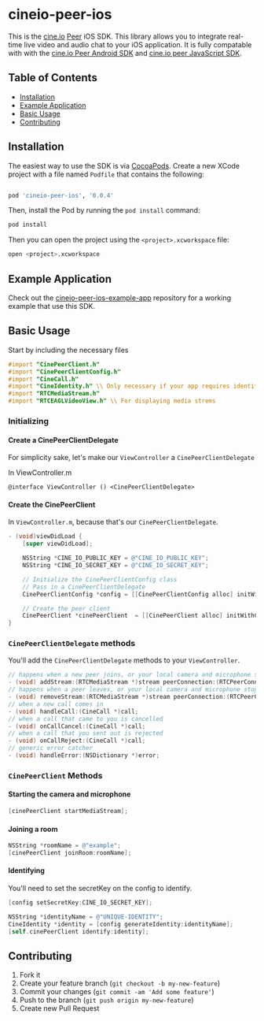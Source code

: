 # cineio-peer-ios

This is the [cine.io][cineio] [Peer][cineio-peer] iOS SDK. This
library allows you to integrate real-time live video and audio chat to your iOS application.
It is fully compatable with with the [cine.io Peer Android SDK][cineio-peer-android] and [cine.io peer JavaScript SDK][cineio-peer-js].

## Table of Contents

- [Installation](#installation)
- [Example Application](#example-application)
- [Basic Usage](#basic-usage)
- [Contributing](#contributing)

## Installation

The easiest way to use the SDK is via [CocoaPods][cocoapods]. Create a new
XCode project with a file named `Podfile` that contains the
following:

```ruby

pod 'cineio-peer-ios', '0.0.4'
```

Then, install the Pod by running the `pod install` command:

```bash
pod install
```

Then you can open the project using the `<project>.xcworkspace` file:

```bash
open <project>.xcworkspace
```

## Example Application

Check out the [cineio-peer-ios-example-app][cineio-peer-ios-example-app] repository
for a working example that use this SDK.

## Basic Usage

Start by including the necessary files
```objective-c
#import "CinePeerClient.h"
#import "CinePeerClientConfig.h"
#import "CineCall.h"
#import "CineIdentity.h" \\ Only necessary if your app requires identifying
#import "RTCMediaStream.h"
#import "RTCEAGLVideoView.h" \\ For displaying media strems
```

### Initializing

#### Create a CinePeerClientDelegate

For simplicity sake, let's make our `ViewController` a `CinePeerClientDelegate`

In ViewController.m

```
@interface ViewController () <CinePeerClientDelegate>

```

#### Create the CinePeerClient

In `ViewController.m`, because that's our `CinePeerClientDelegate`.

```objective-c
- (void)viewDidLoad {
    [super viewDidLoad];

    NSString *CINE_IO_PUBLIC_KEY = @"CINE_IO_PUBLIC_KEY";
    NSString *CINE_IO_SECRET_KEY = @"CINE_IO_SECRET_KEY";

    // Initialize the CinePeerClientConfig class
    // Pass in a CinePeerClientDelegate
    CinePeerClientConfig *config = [[CinePeerClientConfig alloc] initWithPublicKey:CINE_IO_PUBLIC_KEY delegate:self];

    // Create the peer client
    CinePeerClient *cinePeerClient  = [[CinePeerClient alloc] initWithConfig:config];
}
```

### `CinePeerClientDelegate` methods

You'll add the `CinePeerClientDelegate` methods to your `ViewController`.

```objective-c
// happens when a new peer joins, or your local camera and microphone starts
- (void) addStream:(RTCMediaStream *)stream peerConnection:(RTCPeerConnection *)peerConnection local:(BOOL)local;
// happens when a peer leaves, or your local camera and microphone stops
- (void) removeStream:(RTCMediaStream *)stream peerConnection:(RTCPeerConnection *)peerConnection local:(BOOL)local;
// when a new call comes in
- (void) handleCall:(CineCall *)call;
// when a call that came to you is cancelled
- (void) onCallCancel:(CineCall *)call;
// when a call that you sent out is rejected
- (void) onCallReject:(CineCall *)call;
// generic error catcher
- (void) handleError:(NSDictionary *)error;
```
### `CinePeerClient` Methods

#### Starting the camera and microphone

```objective-c
[cinePeerClient startMediaStream];
```

#### Joining a room

```objective-c
NSString *roomName = @"example";
[cinePeerClient joinRoom:roomName];
```

#### Identifying

You'll need to set the secretKey on the config to identify.

```objective-c
[config setSecretKey:CINE_IO_SECRET_KEY];

NSString *identityName = @"UNIQUE-IDENTITY";
CineIdentity *identity = [config generateIdentity:identityName];
[self.cinePeerClient identify:identity];
```

## Contributing

1. Fork it
2. Create your feature branch (`git checkout -b my-new-feature`)
3. Commit your changes (`git commit -am 'Add some feature'`)
4. Push to the branch (`git push origin my-new-feature`)
5. Create new Pull Request


<!-- external links -->

[cineio]:https://www.cine.io/
[cineio-peer]:https://www.cine.io/products/peer
[cineio-peer-android]:https://github.com/cine-io/cineio-peer-android
[cineio-peer-js]:https://github.com/cine-io/peer-js-sdk
[cocoapods]:http://cocoapods.org/
[cineio-peer-ios-example-app]:https://github.com/cine-io/cineio-peer-ios-example-app
